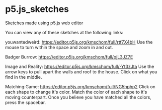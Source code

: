 # p5.js_sketches
Sketches made using p5.js web editor

You can view any of these sketches at the following links:

youwantedweird: https://editor.p5js.org/kmschom/full/rtf7X4bH
  Use the mouse to turn within the space and zoom in and out.

Badger Burrow: https://editor.p5js.org/kmschom/full/ojL3JZ7E

Image and Reality: https://editor.p5js.org/kmschom/full/-Yt3zJta
  Use the arrow keys to pull apart the walls and roof to the house. Click on what you find in the middle. 
  
Matching Game: https://editor.p5js.org/kmschom/full/NG5hphp2
  Click on each shape to change it's color. Match the color of each shape to it's moving counterpart. Once you believe you have matched all the colors, press the spacebar.
